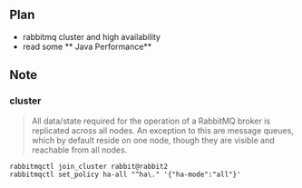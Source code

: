 ## Plan
* rabbitmq cluster and high availability
* read some ** Java Performance**

## Note
### cluster
> All data/state required for the operation of a RabbitMQ broker is replicated across all nodes. An exception to this are message queues, which by default reside on one node, though they are visible and reachable from all nodes.

```
rabbitmqctl join_cluster rabbit@rabbit2
rabbitmqctl set_policy ha-all "^ha\." '{"ha-mode":"all"}'
```
